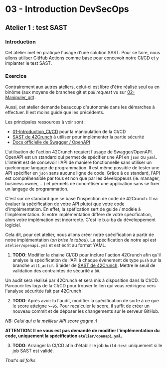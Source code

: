 # 03 - Introduction DevSecOps

## Atelier 1 : test SAST

### Introduction

Cet atelier met en pratique l'usage d'une solution SAST. Pour se faire, nous allons utiliser GitHub Actions comme base pour concevoir notre CI/CD et y implanter le test SAST.

### Exercice 

Contrairement aux autres ateliers, celui-ci est libre d'être réalisé seul ou en binôme (aux moyens de branches git et *pull request* vu sur [02-Manipuler_git](https://github.com/rxinui-teaching/02-manipuler-git)).

Aussi, cet atelier demande beaucoup d'autonomie dans les démarches à effectuer. Il est moins guidé que les précédents.

Les principales ressources à voir sont :
- [01-Introduction_CI/CD](https://github.com/rxinui-teaching/01-introduction-ci-cd) pour la manipulation de la CI/CD
- [SAST de 42Crunch](https://github.com/42Crunch/api-security-audit-action) à utiliser pour implémenter la partie sécurité
- [Docs officielle de Swagger / OpenAPI](https://swagger.io/docs/specification/about/)

L'utilisation de l'action 42Crunch requiert l'usage de Swagger/OpenAPI. OpenAPI est un standard qui permet de spécifier une API en `json` ou `yaml`. L'intérêt est de concevoir l'API de manière fonctionnelle sans utiliser un quelconque langage de programmation. Il est même possible de tester une API spécifier en `json` sans aucune ligne de code. Grâce à ce standard, l'API est compréhensible par tous et non que par les développeurs (ie. manager, business owner, ...) et permets de concrétiser une application sans se fixer un langage de programmation.

C'est sur ce standard que se base l'inspection de code de 42Crunch. Il va évaluer la spécification de votre API plutot que votre code d'implémentation. En effet, la spéfication sert de guide / modèle à l'implémentation. Si votre implémentation diffère de votre spécification, alors votre implémation est incorrecte. C'est le b.a-ba du développement logiciel.

Cela dit, pour cet atelier, nous allons créer notre spécification à partir de notre implémentation (*on brise le tabou*). La spécification de notre api est `atelier/openapi.yml` et est écrit au format YAML.

1. **TODO**: Modifier la chaine CI/CD pour inclure l'action 42Crunch afin qu'il analyse la spécification de l'API à chaque évènement de type `push` sur la branche `atl1_actif`. S'aider de [SAST de 42Crunch](https://github.com/42Crunch/api-security-audit-action). Mettre le seuil de validation des contraintes de sécurité à `80`.

Un audit sera réalisé par 42Crunch et sera mis à disposition dans la CI/CD. Parcourir les logs de la CI/CD pour trouver le lien qui vous redirigera vers l'analyse sécuritée fait par 42Crunch.

2. **TODO**: Après avoir lu l'audit, modifier la spécification de sorte à ce que le score atteigne `>=95`. Pour recalculer le score, il suffit de créer un nouveau commit et de déposer les changements sur le serveur GitHub.

*NB: Celui qui a le meilleur API score gagne :)*

**ATTENTION: Il ne vous est pas demandé de modifier l'implémentation du code, uniquement la spécification `atelier/openapi.yml`.**

3. **TODO**: Arranger la CI/CD afin d'établir le job `build-test` uniquement si le job SAST est validé.

*That's all folks*
